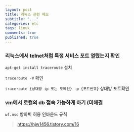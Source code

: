 ```yaml
---
layout: post
title: 리눅스 관련 메모
subtitle: "..."
categories: etc
tags: linux
comments: true
published: true
---
```


### 리눅스에서 telnet처럼 특정 서비스 포트 열렸는지 확인

`apt-get install traceroute` 설치

`traceroute -V` 확인

`traceroute {상대방 ip 또는 도메인} -p {포트번호}` 상대방 포트확인

### vm에서 로컬의 db 접속 가능하게 하기 (미해결

`wf.msc` 방화벽 허용 인바운드 규칙

> https://hjw1456.tistory.com/16
